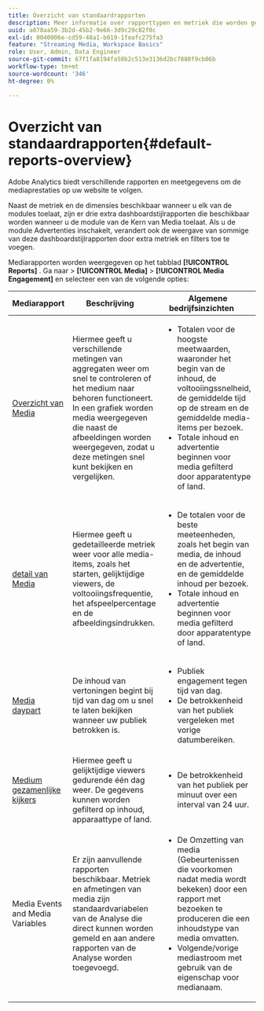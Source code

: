 ```yaml
---
title: Overzicht van standaardrapporten
description: Meer informatie over rapporttypen en metriek die worden gebruikt om media op uw website bij te houden. Ontdek de dashboardstijlrapporten die beschikbaar zijn met de module Media Core.
uuid: a078aa59-3b2d-45b2-9e66-3d9c29c82f0c
exl-id: 0040006e-cd59-48a1-b019-1feafc275fa3
feature: "Streaming Media, Workspace Basics"
role: User, Admin, Data Engineer
source-git-commit: 67f1fa8194fa58b2c513e3136d2bc7880f9cb06b
workflow-type: tm+mt
source-wordcount: '346'
ht-degree: 0%

---
```


# Overzicht van standaardrapporten{#default-reports-overview}

Adobe Analytics biedt verschillende rapporten en meetgegevens om de mediaprestaties op uw website te volgen.

Naast de metriek en de dimensies beschikbaar wanneer u elk van de modules toelaat, zijn er drie extra dashboardstijlrapporten die beschikbaar worden wanneer u de module van de Kern van Media toelaat. Als u de module Advertenties inschakelt, verandert ook de weergave van sommige van deze dashboardstijlrapporten door extra metriek en filters toe te voegen.

Mediarapporten worden weergegeven op het tabblad **[!UICONTROL Reports]** . Ga naar > **[!UICONTROL Media]** > **[!UICONTROL Media Engagement]** en selecteer een van de volgende opties:

| Mediarapport | Beschrijving     | Algemene bedrijfsinzichten       |
| --- | --- | --- |
| [ Overzicht van Media ](media-reports-overview.md) | Hiermee geeft u verschillende metingen van aggregaten weer om snel te controleren of het medium naar behoren functioneert. In een grafiek worden media weergegeven die naast de afbeeldingen worden weergegeven, zodat u deze metingen snel kunt bekijken en vergelijken. | <ul> <li>Totalen voor de hoogste meetwaarden, waaronder het begin van de inhoud, de voltooiingssnelheid, de gemiddelde tijd op de stream en de gemiddelde media-items per bezoek.  </li> <li>Totale inhoud en advertentie beginnen voor media gefilterd door apparatentype of land.  </li> </ul> |
| [ detail van Media ](media-reports-detail.md) | Hiermee geeft u gedetailleerde metriek weer voor alle media-items, zoals het starten, gelijktijdige viewers, de voltooiingsfrequentie, het afspeelpercentage en de afbeeldingsindrukken. | <ul> <li>De totalen voor de beste meeteenheden, zoals het begin van media, de inhoud en de advertentie, en de gemiddelde inhoud per bezoek.  </li> <li>Totale inhoud en advertentie beginnen voor media gefilterd door apparatentype of land.  </li> </ul> |
| [ Media daypart ](media-reports-daypart.md) | De inhoud van vertoningen begint bij tijd van dag om u snel te laten bekijken wanneer uw publiek betrokken is. | <ul> <li>Publiek engagement tegen tijd van dag.  </li> <li>De betrokkenheid van het publiek vergeleken met vorige datumbereiken.  </li> </ul> |
| [ Medium gezamenlijke kijkers ](media-concurrent-viewers-reports.md) | Hiermee geeft u gelijktijdige viewers gedurende één dag weer. De gegevens kunnen worden gefilterd op inhoud, apparaattype of land. | <ul> <li>De betrokkenheid van het publiek per minuut over een interval van 24 uur.  </li> </ul> |
| Media Events and Media Variables | Er zijn aanvullende rapporten beschikbaar. Metriek en afmetingen van media zijn standaardvariabelen van de Analyse die direct kunnen worden gemeld en aan andere rapporten van de Analyse worden toegevoegd. | <ul> <li>De Omzetting van media (Gebeurtenissen die voorkomen nadat media wordt bekeken) door een rapport met bezoeken te produceren die een inhoudstype van media omvatten.  </li> <li>Volgende/vorige mediastroom met gebruik van de eigenschap voor medianaam.  </li> </ul> |

